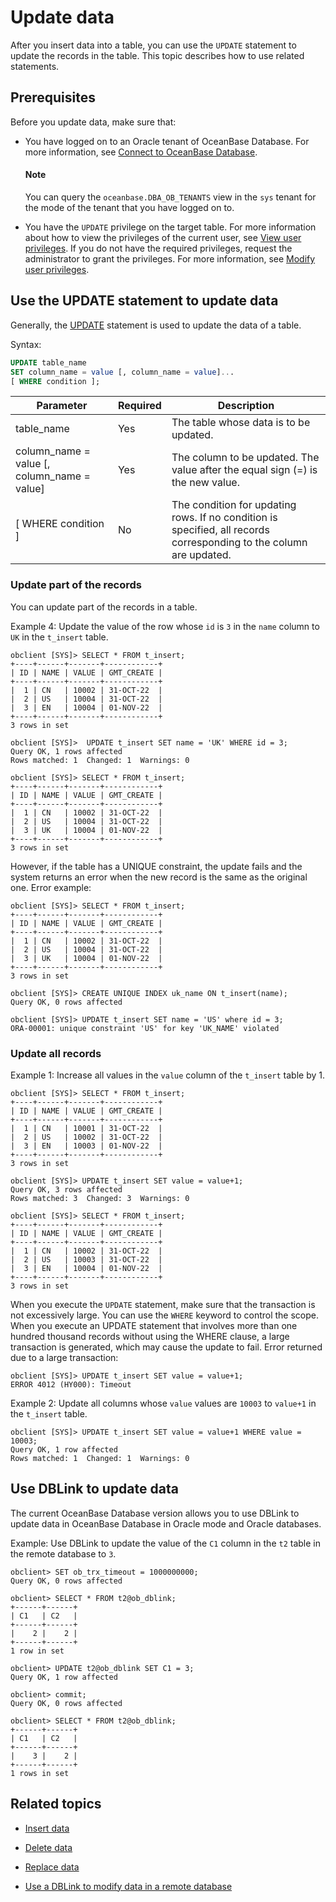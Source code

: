 # Update data

After you insert data into a table, you can use the `UPDATE` statement to update the records in the table. This topic describes how to use related statements.

## Prerequisites

Before you update data, make sure that:

* You have logged on to an Oracle tenant of OceanBase Database. For more information, see [Connect to OceanBase Database](../1.database-connection-of-oracle-mode/1.connection-methods-overview-of-oracle-mode.md).

  <main id="notice" type='explain'>
   <h4>Note</h4>
   <p>You can query the <code>oceanbase.DBA_OB_TENANTS</code> view in the <code>sys</code> tenant for the mode of the tenant that you have logged on to.</p>
  </main>

* You have the `UPDATE` privilege on the target table. For more information about how to view the privileges of the current user, see [View user privileges](../../../7.reference/2.administrator-guide/2.basic-database-management/4.manage-tenants/9.manage-users-and-permissions/2.oracle-mode/4.view-the-user-permissions-of-oracle-mode.md). If you do not have the required privileges, request the administrator to grant the privileges. For more information, see [Modify user privileges](../../../7.reference/2.administrator-guide/2.basic-database-management/4.manage-tenants/9.manage-users-and-permissions/2.oracle-mode/5.modify-user-permissions-for-oralce-tenant-of-oracle-mode.md).

## Use the UPDATE statement to update data

Generally, the [UPDATE](../../../7.reference/4.development-reference/1.sql-syntax/3.common-tenant-of-oracle-mode/9.sql-statement-of-oracle-mode/2.dml-of-oracle-mode/6.update-of-oracle-mode.md) statement is used to update the data of a table.

Syntax:

```sql
UPDATE table_name
SET column_name = value [, column_name = value]...
[ WHERE condition ];
```

| Parameter | Required | Description |
|-----------------------------------------------|---------|------------------------------------------------------------------------|
| table_name | Yes | The table whose data is to be updated. |
| column_name = value \[, column_name = value\] | Yes | The column to be updated. The value after the equal sign (=) is the new value. |
| \[ WHERE condition \] | No | The condition for updating rows. If no condition is specified, all records corresponding to the column are updated.  |

### Update part of the records

You can update part of the records in a table.

Example 4: Update the value of the row whose `id` is `3` in the `name` column to `UK` in the `t_insert` table.

```shell
obclient [SYS]> SELECT * FROM t_insert;
+----+------+-------+------------+
| ID | NAME | VALUE | GMT_CREATE |
+----+------+-------+------------+
|  1 | CN   | 10002 | 31-OCT-22  |
|  2 | US   | 10004 | 31-OCT-22  |
|  3 | EN   | 10004 | 01-NOV-22  |
+----+------+-------+------------+
3 rows in set

obclient [SYS]>  UPDATE t_insert SET name = 'UK' WHERE id = 3;
Query OK, 1 rows affected
Rows matched: 1  Changed: 1  Warnings: 0

obclient [SYS]> SELECT * FROM t_insert;
+----+------+-------+------------+
| ID | NAME | VALUE | GMT_CREATE |
+----+------+-------+------------+
|  1 | CN   | 10002 | 31-OCT-22  |
|  2 | US   | 10004 | 31-OCT-22  |
|  3 | UK   | 10004 | 01-NOV-22  |
+----+------+-------+------------+
3 rows in set
```

However, if the table has a UNIQUE constraint, the update fails and the system returns an error when the new record is the same as the original one. Error example:

```shell
obclient [SYS]> SELECT * FROM t_insert;
+----+------+-------+------------+
| ID | NAME | VALUE | GMT_CREATE |
+----+------+-------+------------+
|  1 | CN   | 10002 | 31-OCT-22  |
|  2 | US   | 10004 | 31-OCT-22  |
|  3 | UK   | 10004 | 01-NOV-22  |
+----+------+-------+------------+
3 rows in set

obclient [SYS]> CREATE UNIQUE INDEX uk_name ON t_insert(name);
Query OK, 0 rows affected

obclient [SYS]> UPDATE t_insert SET name = 'US' where id = 3;
ORA-00001: unique constraint 'US' for key 'UK_NAME' violated
```

### Update all records

Example 1: Increase all values in the `value` column of the `t_insert` table by 1.

```shell
obclient [SYS]> SELECT * FROM t_insert;
+----+------+-------+------------+
| ID | NAME | VALUE | GMT_CREATE |
+----+------+-------+------------+
|  1 | CN   | 10001 | 31-OCT-22  |
|  2 | US   | 10002 | 31-OCT-22  |
|  3 | EN   | 10003 | 01-NOV-22  |
+----+------+-------+------------+
3 rows in set

obclient [SYS]> UPDATE t_insert SET value = value+1;
Query OK, 3 rows affected
Rows matched: 3  Changed: 3  Warnings: 0

obclient [SYS]> SELECT * FROM t_insert;
+----+------+-------+------------+
| ID | NAME | VALUE | GMT_CREATE |
+----+------+-------+------------+
|  1 | CN   | 10002 | 31-OCT-22  |
|  2 | US   | 10003 | 31-OCT-22  |
|  3 | EN   | 10004 | 01-NOV-22  |
+----+------+-------+------------+
3 rows in set
```

When you execute the `UPDATE` statement, make sure that the transaction is not excessively large. You can use the `WHERE` keyword to control the scope. When you execute an UPDATE statement that involves more than one hundred thousand records without using the WHERE clause, a large transaction is generated, which may cause the update to fail. Error returned due to a large transaction:

```shell
obclient [SYS]> UPDATE t_insert SET value = value+1;
ERROR 4012 (HY000): Timeout
```

Example 2: Update all columns whose `value` values are `10003` to `value+1` in the `t_insert` table.

```shell
obclient [SYS]> UPDATE t_insert SET value = value+1 WHERE value = 10003;
Query OK, 1 row affected
Rows matched: 1  Changed: 1  Warnings: 0
```

## Use DBLink to update data

The current OceanBase Database version allows you to use DBLink to update data in OceanBase Database in Oracle mode and Oracle databases.

Example: Use DBLink to update the value of the `C1` column in the `t2` table in the remote database to `3`.

```shell
obclient> SET ob_trx_timeout = 1000000000;
Query OK, 0 rows affected

obclient> SELECT * FROM t2@ob_dblink;
+------+------+
| C1   | C2   |
+------+------+
|    2 |    2 |
+------+------+
1 row in set

obclient> UPDATE t2@ob_dblink SET C1 = 3;
Query OK, 1 row affected

obclient> commit;
Query OK, 0 rows affected

obclient> SELECT * FROM t2@ob_dblink;
+------+------+
| C1   | C2   |
+------+------+
|    3 |    2 |
+------+------+
1 rows in set
```

## Related topics

* [Insert data](1.insert-data-of-oracle-mode.md)

* [Delete data](3.delete-data-of-oracle-mode.md)

* [Replace data](4.replace-data-of-oracle-mode.md)

* [Use a DBLink to modify data in a remote database](../../../7.reference/2.administrator-guide/3.database-object-management/2.manage-object-of-oracle-mode/9.manage-dblink-of-oracle-mode/4.update-data-in-remote-database-by-a-dblink-of-oracle-mode.md)
